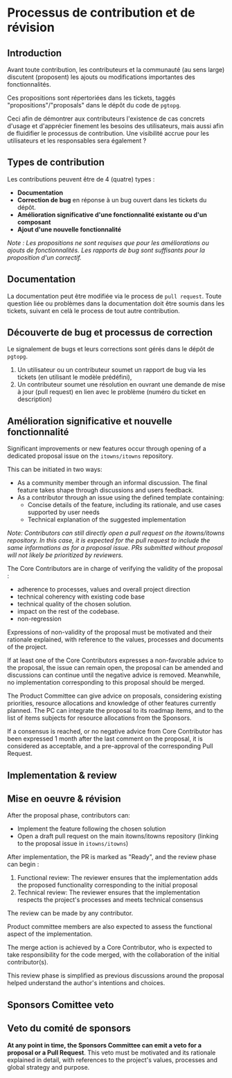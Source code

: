 # Processus de contribution et de révision

## Introduction

Avant toute contribution, les contributeurs et la communauté (au sens large) discutent (proposent) les ajouts ou modifications importantes des fonctionnalités.

Ces propositions sont répertoriées dans les tickets, taggés "propositions"/"proposals" dans le dépôt du code de `pgtopg`. 

Ceci afin de démontrer aux contributeurs l'existence de cas concrets d'usage et d'apprécier finement les besoins des utilisateurs, mais aussi afin de fluidifier le processus de contribution. Une visibilité accrue pour les utilisateurs et les responsables sera également ? 

## Types de contribution

Les contributions peuvent être de 4 (quatre) types : 

- **Documentation**
- **Correction de bug** en réponse à un bug ouvert dans les tickets du dépôt.
- **Amélioration significative d'une fonctionnalité existante ou d'un composant**
- **Ajout d'une nouvelle fonctionnalité**

*Note : Les propositions ne sont requises que pour les améliorations ou ajouts de fonctionnalités. Les rapports de bug sont suffisants pour la proposition d'un correctif.*

## Documentation

La documentation peut être modifiée via le process de `pull request`. Toute question liée ou problèmes dans la documentation doit être soumis dans les tickets, suivant en celà le process de tout autre contribution.

## Découverte de bug et processus de correction

Le signalement de bugs et leurs corrections sont gérés dans le dépôt de `pgtopg`.

1. Un utilisateur ou un contributeur soumet un rapport de bug via les tickets (en utilisant le modèle prédéfini),
2. Un contributeur soumet une résolution en ouvrant une demande de mise à jour (pull request) en lien avec le problème (numéro du ticket en description)

## Amélioration significative et nouvelle fonctionnalité

Significant improvements or new features occur through opening of a dedicated proposal issue on the `itowns/itowns` repository.

This can be initiated in two ways:
- As a community member through an informal discussion. The final feature takes shape through discussions and users feedback.
- As a contributor through an issue using the defined template containing:
   - Concise details of the feature, including its rationale, and use cases supported by user needs
   - Technical explanation of the suggested implementation

*Note: Contributors can still directly open a pull request on the itowns/itowns repository. In this case, it is expected for the pull request to include the same informations as for a proposal issue. PRs submitted without proposal will not likely be prioritized by reviewers.*

The Core Contributors are in charge of verifying the validity of the proposal : 

- adherence to processes, values and overall project direction
- technical coherency with existing code base
- technical quality of the chosen solution.
- impact on the rest of the codebase.
- non-regression

Expressions of non-validity of the proposal must be motivated and their rationale explained, with reference to the values, processes and documents of the project.

If at least one of the Core Contributors expresses a non-favorable advice to the proposal, the issue can remain open, the proposal can be amended and discussions can continue until the negative advice is removed. Meanwhile, no implementation corresponding to this proposal should be merged.

The Product Committee can give advice on proposals, considering existing priorities, resource allocations and knowledge of other features currently planned. The PC can integrate the proposal to its roadmap items, and to the list of items subjects for resource allocations from the Sponsors.

If a consensus is reached, or no negative advice from Core Contributor has been expressed 1 month after the last comment on the proposal, it is considered as acceptable, and a pre-approval of the corresponding Pull Request.

## Implementation & review
## Mise en oeuvre & révision

After the proposal phase, contributors can:
- Implement the feature following the chosen solution
- Open a draft pull request on the main itowns/itowns repository (linking to the proposal issue in `itowns/itowns`)

After implementation, the PR is marked as "Ready", and the review phase can begin : 

1. Functional review: The reviewer ensures that the implementation adds the proposed functionality corresponding to the initial proposal
2. Technical review: The reviewer ensures that the implementation respects the project's processes and meets technical consensus

The review can be made by any contributor. 

Product committee members are also expected to assess the functional aspect of the implementation.

The merge action is achieved by a Core Contributor, who is expected to take responsibility for the code merged, with the collaboration of the initial contributor(s).

This review phase is simplified as previous discussions around the proposal helped understand the author's intentions and choices.

## Sponsors Comittee veto
## Veto du comité de sponsors

**At any point in time, the Sponsors Committee can emit a veto for a proposal or a Pull Request**. This veto must be motivated and its rationale explained in detail, with references to the project's values, processes and global strategy and purpose.


